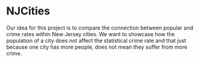 # NJCities
Our idea for this project is to compare the connection between popular and crime rates within New Jersey cities. 
We want to showcase how the population of a city does not affect the statistical crime rate and that just because one city has more people, 
does not mean they suffer from more crime.
